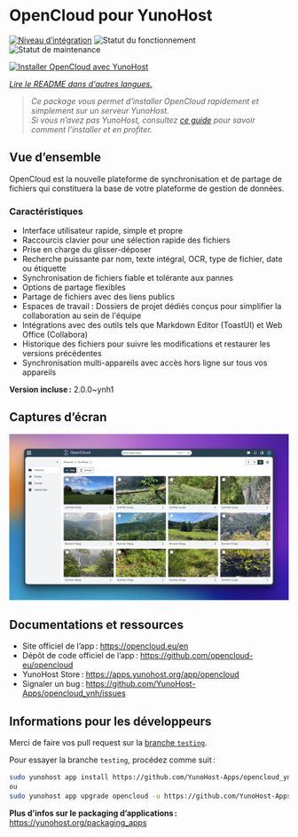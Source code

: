 <!--
Nota bene : ce README est automatiquement généré par <https://github.com/YunoHost/apps/tree/master/tools/readme_generator>
Il NE doit PAS être modifié à la main.
-->

# OpenCloud pour YunoHost

[![Niveau d’intégration](https://apps.yunohost.org/badge/integration/opencloud)](https://ci-apps.yunohost.org/ci/apps/opencloud/)
![Statut du fonctionnement](https://apps.yunohost.org/badge/state/opencloud)
![Statut de maintenance](https://apps.yunohost.org/badge/maintained/opencloud)

[![Installer OpenCloud avec YunoHost](https://install-app.yunohost.org/install-with-yunohost.svg)](https://install-app.yunohost.org/?app=opencloud)

*[Lire le README dans d'autres langues.](./ALL_README.md)*

> *Ce package vous permet d’installer OpenCloud rapidement et simplement sur un serveur YunoHost.*  
> *Si vous n’avez pas YunoHost, consultez [ce guide](https://yunohost.org/install) pour savoir comment l’installer et en profiter.*

## Vue d’ensemble

OpenCloud est la nouvelle plateforme de synchronisation et de partage de fichiers qui constituera la base de votre plateforme de gestion de données.

### Caractéristiques

- Interface utilisateur rapide, simple et propre
- Raccourcis clavier pour une sélection rapide des fichiers
- Prise en charge du glisser-déposer
- Recherche puissante par nom, texte intégral, OCR, type de fichier, date ou étiquette
- Synchronisation de fichiers fiable et tolérante aux pannes
- Options de partage flexibles
- Partage de fichiers avec des liens publics
- Espaces de travail : Dossiers de projet dédiés conçus pour simplifier la collaboration au sein de l'équipe
- Intégrations avec des outils tels que Markdown Editor (ToastUI) et Web Office (Collabora)
- Historique des fichiers pour suivre les modifications et restaurer les versions précédentes
- Synchronisation multi-appareils avec accès hors ligne sur tous vos appareils


**Version incluse :** 2.0.0~ynh1

## Captures d’écran

![Capture d’écran de OpenCloud](./doc/screenshots/screenshot.jpg)

## Documentations et ressources

- Site officiel de l’app : <https://opencloud.eu/en>
- Dépôt de code officiel de l’app : <https://github.com/opencloud-eu/opencloud>
- YunoHost Store : <https://apps.yunohost.org/app/opencloud>
- Signaler un bug : <https://github.com/YunoHost-Apps/opencloud_ynh/issues>

## Informations pour les développeurs

Merci de faire vos pull request sur la [branche `testing`](https://github.com/YunoHost-Apps/opencloud_ynh/tree/testing).

Pour essayer la branche `testing`, procédez comme suit :

```bash
sudo yunohost app install https://github.com/YunoHost-Apps/opencloud_ynh/tree/testing --debug
ou
sudo yunohost app upgrade opencloud -u https://github.com/YunoHost-Apps/opencloud_ynh/tree/testing --debug
```

**Plus d’infos sur le packaging d’applications :** <https://yunohost.org/packaging_apps>
